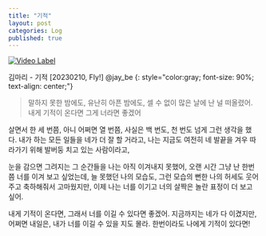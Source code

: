 ```yaml
---
title: "기적"
layout: post
categories: Log
published: true
---
```


[![Video Label](http://img.youtube.com/vi/3DeetjmNVPg/maxresdefault.jpg)](https://youtu.be/3DeetjmNVPg?t=0s)

김마리 - 기적 \[20230210, Fly!\] @jay_be
{: style="color:gray; font-size: 90%; text-align: center;"}

> 말하지 못한 밤에도, 유난히 아픈 밤에도, 셀 수 없이 많은 날에 난 널 떠올렸어. 내게 기적이 온다면 그게 너라면 좋겠어

살면서 한 세 번쯤, 아니 어쩌면 열 번쯤, 사실은 백 번도, 천 번도 넘게 그런 생각을 했다.
내가 하는 모든 일들을 네가 더 잘 할 거라고, 나는 지금도 여전히 네 발끝을 겨우 따라가기 위해 발버둥 치고 있는 사람이라고,

눈을 감으면 그려지는 그 순간들을 나는 아직 이겨내지 못했어, 오랜 시간 그냥 난 한번쯤 너를 이겨 보고 싶었는데,
늘 못했던 나의 모습도, 그런 모습의 뻔한 나의 허세도 웃어주고 축하해줘서 고마웠지만, 이제 나는 너를 이기고 너의 살짝은 놀란 표정이 더 보고 싶어.

내게 기적이 온다면, 그래서 너를 이길 수 있다면 좋겠어.
지금까지는 네가 다 이겼지만, 어쩌면 내일은, 내가 너를 이길 수 있을 지도 몰라. 한번이라도 나에게 기적이 있다면!